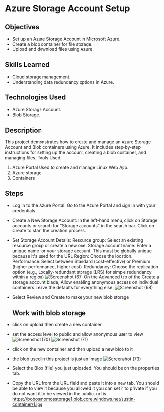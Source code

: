 # Azure Storage Account Setup

## Objectives
- Set up an Azure Storage Account in Microsoft Azure.
- Create a blob container for file storage.
- Upload and download files using Azure.

## Skills Learned
- Cloud storage management.
- Understanding data redundancy options in Azure.

## Technologies Used
- Azure Storage Account.
- Blob Storage.


## Description
This project demonstrates how to create and manage an Azure Storage Account and Blob containers using Azure. It includes step-by-step instructions for setting up the account, creating a blob container, and managing files.
Tools Used
1. Azure Portal
Used to create and manage Linux Web App.
2. Azure storage
3. Containers




## Steps
- Log in to the Azure Portal:
Go to the Azure Portal and sign in with your credentials.
- Create a New Storage Account:
In the left-hand menu, click on Storage accounts or search for "Storage accounts" in the search bar.
Click on Create to start the creation process.
- Set Storage Account Details:
Resource group: Select an existing resource group or create a new one.
Storage account name: Enter a unique name for your storage account. This must be globally unique because it's used for the URL 
Region: Choose the location.
Performance: Select between Standard (cost-effective) or Premium (higher performance, higher cost).
Redundancy: Choose the replication option (e.g., Locally-redundant storage (LRS) for simple redundancy within a region)
![Screenshot (67)](https://github.com/user-attachments/assets/59d679b0-c22c-4102-ae9b-2c51b5475292)
On the Advanced tab of the Create a storage account blade, Allow enabling anonymous access on individual containers  Leave the defaults for everything else.
![Screenshot (68)](https://github.com/user-attachments/assets/f821602c-c093-43de-8a7d-4601dc35194d)
- Select Review and Create to make your new blob storage
  ## Work with blob storage
- click on upload then create a new container
- set the access level to public and allow anonymous user to view
![Screenshot (70)](https://github.com/user-attachments/assets/4b6feafc-508d-4700-9604-9ad86a2c3521)
![Screenshot (71)](https://github.com/user-attachments/assets/15042201-1cdc-44b0-8499-108caf9b3885)

 - click on the new container and then upload a new blob to it
 - the blob used in this project is just an image
  ![Screenshot (73)](https://github.com/user-attachments/assets/687032d5-3d91-482f-b48e-fe5bf582b325)
- Select the Blob (file) you just uploaded. You should be on the properties tab.
- Copy the URL from the URL field and paste it into a new tab. You should be able to view it because you allowed it you can set it to private if you do not want it to be viewed in the public. url is https://bobosmomosstorage1.blob.core.windows.net/austin-container/1.jpg











